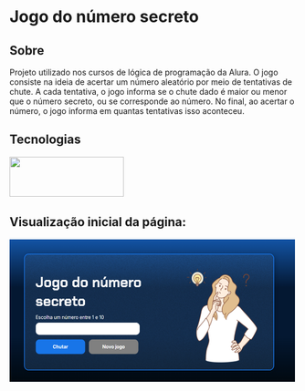 <h1>Jogo do número secreto</h1>

<h2>Sobre</h2>
<p>Projeto utilizado nos cursos de lógica  de programação da Alura. O jogo consiste na ideia de acertar um número aleatório por meio de tentativas de chute. A cada tentativa, o jogo informa se o chute dado é maior ou menor que o número secreto, ou se corresponde ao número. No final, ao acertar o número, o jogo informa em quantas tentativas isso aconteceu.</p>

## Tecnologias
<div>
<img src="https://pandaprogrammer.com/wp-content/uploads/2021/11/watermark-1024x388.png" width="200" height=70>
</div>

<h2>Visualização inicial da página: </h2>
<div>
  <a href="https://jogo-do-numero-secreto-weld-beta.vercel.app" target="_blank">
  <img src="img/visualizaçao.png" alt="Visualização da página" width="500" height=250>
  </a>
</div>
